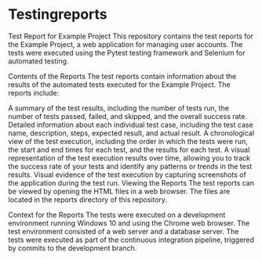 # Testingreports
Test Report for Example Project
This repository contains the test reports for the Example Project, a web application for managing user accounts. The tests were executed using the Pytest testing framework and Selenium for automated testing.

Contents of the Reports
The test reports contain information about the results of the automated tests executed for the Example Project. The reports include:

A summary of the test results, including the number of tests run, the number of tests passed, failed, and skipped, and the overall success rate.
Detailed information about each individual test case, including the test case name, description, steps, expected result, and actual result.
A chronological view of the test execution, including the order in which the tests were run, the start and end times for each test, and the results for each test.
A visual representation of the test execution results over time, allowing you to track the success rate of your tests and identify any patterns or trends in the test results.
Visual evidence of the test execution by capturing screenshots of the application during the test run.
Viewing the Reports
The test reports can be viewed by opening the HTML files in a web browser. The files are located in the reports directory of this repository.

Context for the Reports
The tests were executed on a development environment running Windows 10 and using the Chrome web browser. The test environment consisted of a web server and a database server. The tests were executed as part of the continuous integration pipeline, triggered by commits to the development branch.


